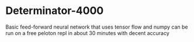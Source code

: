 # Determinator-4000
Basic feed-forward neural network that uses tensor flow and numpy can be run on a free peloton repl in about 30 minutes with decent accuracy
